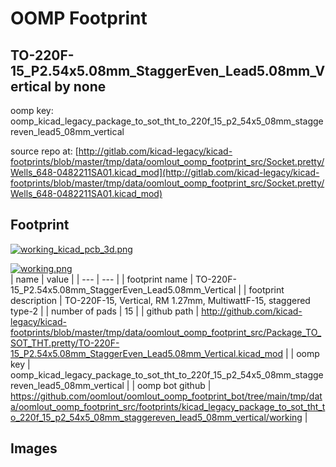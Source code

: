 # OOMP Footprint  
## TO-220F-15_P2.54x5.08mm_StaggerEven_Lead5.08mm_Vertical  by none  
  
oomp key: oomp_kicad_legacy_package_to_sot_tht_to_220f_15_p2_54x5_08mm_staggereven_lead5_08mm_vertical  
  
source repo at: [http://gitlab.com/kicad-legacy/kicad-footprints/blob/master/tmp/data/oomlout_oomp_footprint_src/Socket.pretty/Wells_648-0482211SA01.kicad_mod](http://gitlab.com/kicad-legacy/kicad-footprints/blob/master/tmp/data/oomlout_oomp_footprint_src/Socket.pretty/Wells_648-0482211SA01.kicad_mod)  
## Footprint  
  
[![working_kicad_pcb_3d.png](working_kicad_pcb_3d_600.png)](working_kicad_pcb_3d.png)  
  
[![working.png](working_600.png)](working.png)  
| name | value | 
| --- | --- | 
| footprint name | TO-220F-15_P2.54x5.08mm_StaggerEven_Lead5.08mm_Vertical | 
| footprint description | TO-220F-15, Vertical, RM 1.27mm, MultiwattF-15, staggered type-2 | 
| number of pads | 15 | 
| github path | http://github.com/kicad-legacy/kicad-footprints/blob/master/tmp/data/oomlout_oomp_footprint_src/Package_TO_SOT_THT.pretty/TO-220F-15_P2.54x5.08mm_StaggerEven_Lead5.08mm_Vertical.kicad_mod | 
| oomp key | oomp_kicad_legacy_package_to_sot_tht_to_220f_15_p2_54x5_08mm_staggereven_lead5_08mm_vertical | 
| oomp bot github | https://github.com/oomlout/oomlout_oomp_footprint_bot/tree/main/tmp/data/oomlout_oomp_footprint_src/footprints/kicad_legacy_package_to_sot_tht_to_220f_15_p2_54x5_08mm_staggereven_lead5_08mm_vertical/working | 
## Images  
